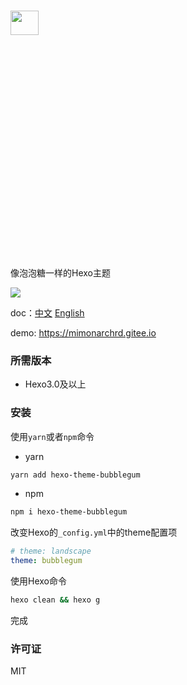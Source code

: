 # <img src="https://static.xiaoblogs.cn/img/20210920134002.png" style="width:30%;height:10%" />
像泡泡糖一样的Hexo主题

![](https://static.xiaoblogs.cn/img/tixing.png)

doc：[中文](https://github.com/MIMONATCH/hexo-theme-BubbleGum/blob/main/README.md) [English](https://github.com/MIMONATCH/hexo-theme-BubbleGum/blob/main/doc/README-en.md)

demo: https://mimonarchrd.gitee.io

### 所需版本

- Hexo3.0及以上

### 安装

使用`yarn`或者`npm`命令

- yarn

```sh
yarn add hexo-theme-bubblegum
```

- npm

```sh
npm i hexo-theme-bubblegum
```

改变Hexo的`_config.yml`中的theme配置项

```yaml
# theme: landscape
theme: bubblegum
```

使用Hexo命令

```sh
hexo clean && hexo g
```

完成

### 许可证

MIT



